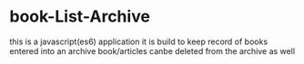# book-List-Archive

this is a javascript(es6) application
it is build to keep record of books entered into an archive
book/articles canbe deleted from the archive as well

